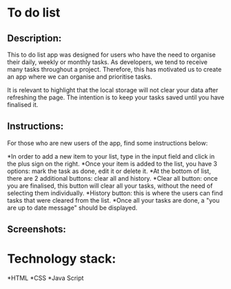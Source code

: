 # To do list

## Description:

This to do list app was designed for users who have the need to organise their daily, weekly or monthly tasks. As developers, we tend to receive many tasks throughout a project. Therefore, this has motivated us to create an app where we can organise and prioritise tasks. 

It is relevant to highlight that the local storage will not clear your data after refreshing the page. The intention is to keep your tasks saved until you have finalised it. 



## Instructions:
For those who are new users of the app, find some instructions below:

*In order to add a new item to your list, type in the input field and click in the plus sign on the right.
*Once your item is added to the list, you have 3 options: mark the task as done, edit it or delete it. 
*At the bottom of list, there are 2 additional buttons: clear all and history.
*Clear all button: once you are finalised, this button will clear all your tasks, without the need of selecting them individually. 
*History button: this is where the users can find tasks that were cleared from the list. 
*Once all your tasks are done, a "you are up to date message" should be displayed. 

## Screenshots:



# Technology stack:
*HTML
*CSS 
*Java Script

